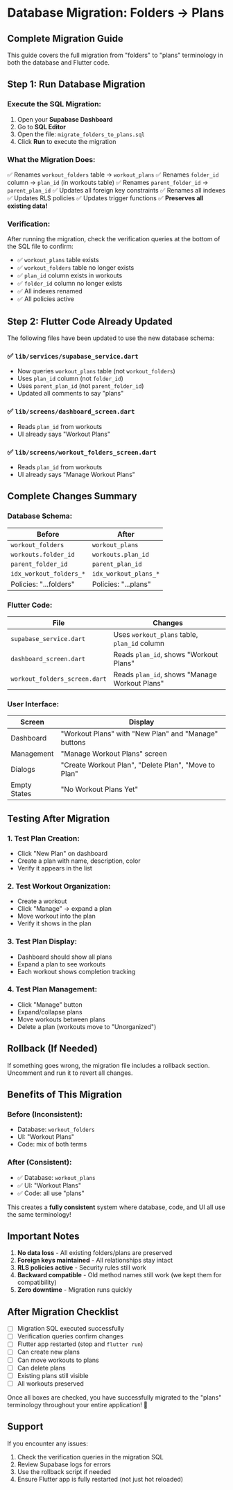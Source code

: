 # Database Migration: Folders → Plans

## Complete Migration Guide

This guide covers the full migration from "folders" to "plans" terminology in both the database and Flutter code.

## Step 1: Run Database Migration

### Execute the SQL Migration:
1. Open your **Supabase Dashboard**
2. Go to **SQL Editor**
3. Open the file: `migrate_folders_to_plans.sql`
4. Click **Run** to execute the migration

### What the Migration Does:
✅ Renames `workout_folders` table → `workout_plans`
✅ Renames `folder_id` column → `plan_id` (in workouts table)
✅ Renames `parent_folder_id` → `parent_plan_id`
✅ Updates all foreign key constraints
✅ Renames all indexes
✅ Updates RLS policies
✅ Updates trigger functions
✅ **Preserves all existing data!**

### Verification:
After running the migration, check the verification queries at the bottom of the SQL file to confirm:
- ✅ `workout_plans` table exists
- ✅ `workout_folders` table no longer exists
- ✅ `plan_id` column exists in workouts
- ✅ `folder_id` column no longer exists
- ✅ All indexes renamed
- ✅ All policies active

## Step 2: Flutter Code Already Updated

The following files have been updated to use the new database schema:

### ✅ `lib/services/supabase_service.dart`
- Now queries `workout_plans` table (not `workout_folders`)
- Uses `plan_id` column (not `folder_id`)
- Uses `parent_plan_id` (not `parent_folder_id`)
- Updated all comments to say "plans"

### ✅ `lib/screens/dashboard_screen.dart`
- Reads `plan_id` from workouts
- UI already says "Workout Plans"

### ✅ `lib/screens/workout_folders_screen.dart`
- Reads `plan_id` from workouts
- UI already says "Manage Workout Plans"

## Complete Changes Summary

### Database Schema:
| Before | After |
|--------|-------|
| `workout_folders` | `workout_plans` |
| `workouts.folder_id` | `workouts.plan_id` |
| `parent_folder_id` | `parent_plan_id` |
| `idx_workout_folders_*` | `idx_workout_plans_*` |
| Policies: "...folders" | Policies: "...plans" |

### Flutter Code:
| File | Changes |
|------|---------|
| `supabase_service.dart` | Uses `workout_plans` table, `plan_id` column |
| `dashboard_screen.dart` | Reads `plan_id`, shows "Workout Plans" |
| `workout_folders_screen.dart` | Reads `plan_id`, shows "Manage Workout Plans" |

### User Interface:
| Screen | Display |
|--------|---------|
| Dashboard | "Workout Plans" with "New Plan" and "Manage" buttons |
| Management | "Manage Workout Plans" screen |
| Dialogs | "Create Workout Plan", "Delete Plan", "Move to Plan" |
| Empty States | "No Workout Plans Yet" |

## Testing After Migration

### 1. Test Plan Creation:
- Click "New Plan" on dashboard
- Create a plan with name, description, color
- Verify it appears in the list

### 2. Test Workout Organization:
- Create a workout
- Click "Manage" → expand a plan
- Move workout into the plan
- Verify it shows in the plan

### 3. Test Plan Display:
- Dashboard should show all plans
- Expand a plan to see workouts
- Each workout shows completion tracking

### 4. Test Plan Management:
- Click "Manage" button
- Expand/collapse plans
- Move workouts between plans
- Delete a plan (workouts move to "Unorganized")

## Rollback (If Needed)

If something goes wrong, the migration file includes a rollback section. Uncomment and run it to revert all changes.

## Benefits of This Migration

### Before (Inconsistent):
- Database: `workout_folders`
- UI: "Workout Plans"
- Code: mix of both terms

### After (Consistent):
- ✅ Database: `workout_plans`
- ✅ UI: "Workout Plans"
- ✅ Code: all use "plans"

This creates a **fully consistent** system where database, code, and UI all use the same terminology!

## Important Notes

1. **No data loss** - All existing folders/plans are preserved
2. **Foreign keys maintained** - All relationships stay intact
3. **RLS policies active** - Security rules still work
4. **Backward compatible** - Old method names still work (we kept them for compatibility)
5. **Zero downtime** - Migration runs quickly

## After Migration Checklist

- [ ] Migration SQL executed successfully
- [ ] Verification queries confirm changes
- [ ] Flutter app restarted (stop and `flutter run`)
- [ ] Can create new plans
- [ ] Can move workouts to plans
- [ ] Can delete plans
- [ ] Existing plans still visible
- [ ] All workouts preserved

Once all boxes are checked, you have successfully migrated to the "plans" terminology throughout your entire application! 🎉

## Support

If you encounter any issues:
1. Check the verification queries in the migration SQL
2. Review Supabase logs for errors
3. Use the rollback script if needed
4. Ensure Flutter app is fully restarted (not just hot reloaded)
